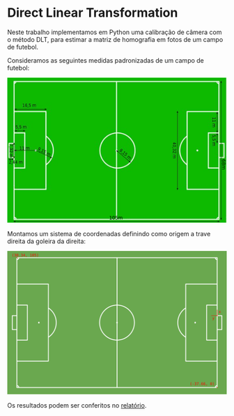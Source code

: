 # Direct Linear Transformation

Neste trabalho implementamos em Python uma calibração de câmera com o método DLT, para estimar a matriz de homografia em fotos de um campo de futebol.

Consideramos as seguintes medidas padronizadas de um campo de futebol:

<img src="imgs/medidas.png" width="600">

Montamos um sistema de coordenadas definindo como origem a trave direita da goleira da direita:

<img src="imgs/sist-coords.png" width="600">

Os resultados podem ser conferitos no [relatório](docs/relatorio.pdf).
